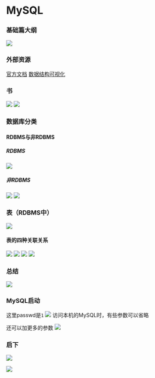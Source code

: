 # MySQL

### 基础篇大纲

![](2022-07-31-15-01-07.png)

### 外部资源

[官方文档](https://dev.mysql.com/doc/refman/8.0/en/)
[数据结构可视化](https://www.cs.usfca.edu/~galles/visualization/about.html)

### 书

![](2022-07-31-15-10-25.png)
![](2022-07-31-15-11-02.png)

### 数据库分类

#### RDBMS与非RDBMS

##### RDBMS

![](2022-12-08-12-55-44.png)

##### 非RDBMS

![](2022-12-08-12-58-49.png)
![](2022-07-31-15-14-10.png)

### 表（RDBMS中）

![](2022-12-08-13-02-37.png)

#### 表的四种关联关系

![](2022-07-31-15-15-22.png)
![](2022-12-08-13-05-48.png)
![](2022-12-08-13-07-37.png)
![](2022-12-08-13-08-42.png)

### 总结

![](2022-07-31-15-18-19.png)

### MySQL启动

这里passwd是```1```
![](2022-12-08-14-59-24.png)
访问本机的MySQL时，有些参数可以省略

还可以加更多的参数
![](2022-12-08-15-03-31.png)

### 启下

![](2022-07-31-15-20-11.png)

![](2022-12-08-15-24-46.png)